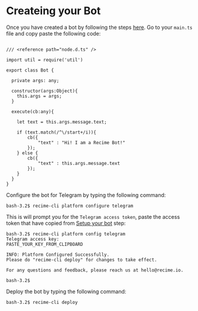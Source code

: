 # Createing your Bot


Once you have created a bot by following the steps [here](create-your-bot.html). Go to your `main.ts` file and copy paste the following code:

```

/// <reference path="node.d.ts" />

import util = require('util')

export class Bot {

  private args: any;

  constructor(args:Object){
    this.args = args;
  }

  execute(cb:any){

  	let text = this.args.message.text;

  	if (text.match(/^\/start+/i)){
  		cb({
  			"text" : "Hi! I am a Recime Bot!"
  		});
  	} else {
    	cb({
    		"text" : this.args.message.text
    	});
	}
  }
}

```

Configure the bot for Telegram by typing the following command:


```
bash-3.2$ recime-cli platform configure telegram

```


This is will prompt you for the `Telegram access token`, paste the access token that have copied from [Setup your bot](setup-telegram-bot.md) step:



```
bash-3.2$ recime-cli platform config telegram
Telegram access key:
PASTE_YOUR_KEY_FROM_CLIPBOARD

INFO: Platform Configured Successfully. 
Please do "recime-cli deploy" for changes to take effect.

For any questions and feedback, please reach us at hello@recime.io.

bash-3.2$

```

Deploy the bot by typing the following command:


```
bash-3.2$ recime-cli deploy

```


